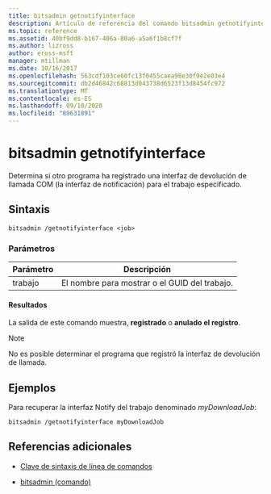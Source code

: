 ```yaml
---
title: bitsadmin getnotifyinterface
description: Artículo de referencia del comando bitsadmin getnotifyinterface, que determina si otro programa ha registrado una interfaz de devolución de llamada COM para el trabajo especificado.
ms.topic: reference
ms.assetid: 40bf9dd8-b167-406a-80a6-a5a6f1b8cf7f
ms.author: lizross
author: eross-msft
manager: mtillman
ms.date: 10/16/2017
ms.openlocfilehash: 563cdf103ce60fc13f0455caea98e30f9e2e03e4
ms.sourcegitcommit: db2d46842c68813d043738d6523f13d8454fc972
ms.translationtype: MT
ms.contentlocale: es-ES
ms.lasthandoff: 09/10/2020
ms.locfileid: "89631891"
---
```

# <a name="bitsadmin-getnotifyinterface"></a>bitsadmin getnotifyinterface

Determina si otro programa ha registrado una interfaz de devolución de llamada COM (la interfaz de notificación) para el trabajo especificado.

## <a name="syntax"></a>Sintaxis

```
bitsadmin /getnotifyinterface <job>
```

### <a name="parameters"></a>Parámetros

| Parámetro | Descripción |
| -------------- | -------------- |
| trabajo | El nombre para mostrar o el GUID del trabajo. |

#### <a name="output"></a>Resultados

La salida de este comando muestra, **registrado** o **anulado el registro**.

> [!NOTE]
> No es posible determinar el programa que registró la interfaz de devolución de llamada.

## <a name="examples"></a>Ejemplos

Para recuperar la interfaz Notify del trabajo denominado *myDownloadJob*:

```
bitsadmin /getnotifyinterface myDownloadJob
```

## <a name="additional-references"></a>Referencias adicionales

- [Clave de sintaxis de línea de comandos](command-line-syntax-key.md)

- [bitsadmin (comando)](bitsadmin.md)
